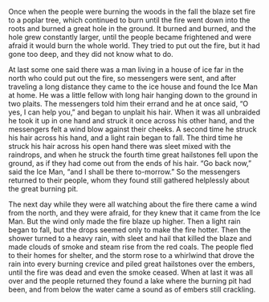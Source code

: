 Once when the people were burning the woods in the fall the blaze set fire to a poplar tree, which continued to burn until the fire went down into the roots and burned a great hole in the ground. It burned and burned, and the hole grew constantly larger, until the people became frightened and were afraid it would burn the whole world. They tried to put out the fire, but it had gone too deep, and they did not know what to do.

At last some one said there was a man living in a house of ice far in the north who could put out the fire, so messengers were sent, and after traveling a long distance they came to the ice house and found the Ice Man at home. He was a little fellow with long hair hanging down to the ground in two plaits. The messengers told him their errand and he at once said, “O yes, I can help you,” and began to unplait his hair. When it was all unbraided he took it up in one hand and struck it once across his other hand, and the messengers felt a wind blow against their cheeks. A second time he struck his hair across his hand, and a light rain began to fall. The third time he struck his hair across his open hand there was sleet mixed with the raindrops, and when he struck the fourth time great hailstones fell upon the ground, as if they had come out from the ends of his hair. “Go back now,” said the Ice Man, “and I shall be there to-morrow.” So the messengers returned to their people, whom they found still gathered helplessly about the great burning pit.

The next day while they were all watching about the fire there came a wind from the north, and they were afraid, for they knew that it came from the Ice Man. But the wind only made the fire blaze up higher. Then a light rain began to fall, but the drops seemed only to make the fire hotter. Then the shower turned to a heavy rain, with sleet and hail that killed the blaze and made clouds of smoke and steam rise from the red coals. The people fled to their homes for shelter, and the storm rose to a whirlwind that drove the rain into every burning crevice and piled great hailstones over the embers, until the fire was dead and even the smoke ceased. When at last it was all over and the people returned they found a lake where the burning pit had been, and from below the water came a sound as of embers still crackling.

